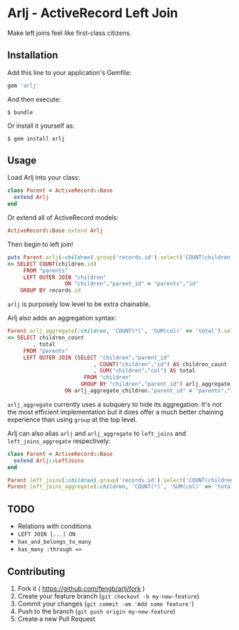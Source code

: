 # Arlj - ActiveRecord Left Join

Make left joins feel like first-class citizens.

## Installation

Add this line to your application's Gemfile:

```ruby
gem 'arlj'
```

And then execute:

    $ bundle

Or install it yourself as:

    $ gem install arlj

## Usage

Load Arlj into your class:

```ruby
class Parent < ActiveRecord::Base
  extend Arlj
end
```

Or extend all of ActiveRecord models:

```ruby
ActiveRecord::Base.extend Arlj
```

Then begin to left join!

```ruby
puts Parent.arlj(:children).group('records.id').select('COUNT(children.id)').to_sql
=> SELECT COUNT(children.id)
     FROM "parents"
     LEFT OUTER JOIN "children"
                  ON "children"."parent_id" = "parents"."id"
    GROUP BY records.id
```

`arlj` is purposely low level to be extra chainable.

Arlj also adds an aggregation syntax:

```ruby
Parent.arlj_aggregate(:children, 'COUNT(*)', 'SUM(col)' => 'total').select('children_count', 'total').to_sql
=> SELECT children_count
        , total
     FROM "parents"
     LEFT OUTER JOIN (SELECT "children"."parent_id"
                           , COUNT("children"."id") AS children_count
                           , SUM("children"."col") AS total
                        FROM "children"
                       GROUP BY "children"."parent_id") arlj_aggregate_children
                  ON arlj_aggregate_children."parent_id" = "parents"."id"
```

`arlj_aggregate` currently uses a subquery to hide its aggregation. It's not the
most efficient implementation but it does offer a much better chaining
experience than using `group` at the top level.

Arlj can also alias `arlj` and `arlj_aggregate` to `left_joins` and
`left_joins_aggregate` respectively:

```ruby
class Parent < ActiveRecord::Base
  extend Arlj::LeftJoins
end

Parent.left_joins(:children).group('records.id').select('COUNT(children.id)')
Parent.left_joins_aggregate(:children, 'COUNT(*)', 'SUM(col)' => 'total')
```

## TODO

* Relations with conditions
* `LEFT JOIN [...] ON`
* `has_and_belongs_to_many`
* `has_many :through =>`

## Contributing

1. Fork it ( https://github.com/fengb/arlj/fork )
2. Create your feature branch (`git checkout -b my-new-feature`)
3. Commit your changes (`git commit -am 'Add some feature'`)
4. Push to the branch (`git push origin my-new-feature`)
5. Create a new Pull Request
